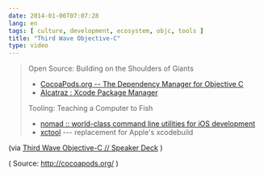 ```yaml
---
date: 2014-01-06T07:07:28
lang: en
tags: [ culture, development, ecosystem, objc, tools ]
title: "Third Wave Objective-C"
type: video
---
```


> Open Source: Building on the Shoulders of Giants
>
> -   [CocoaPods.org -- The Dependency Manager for Objective
>     C](http://cocoapods.org)
> -   [Alcatraz : Xcode Package
>     Manager](http://mneorr.github.io/Alcatraz/)
>
> Tooling: Teaching a Computer to Fish
>
> -   [nomad :: world-class command line utilities for iOS
>     development](http://nomad-cli.com)
> -   [xctool](https://github.com/facebook/xctool) --- replacement for
>     Apple's xcodebuild

(via [Third Wave Objective-C // Speaker Deck](https://speakerdeck.com/mattt/third-wave-objective-c) )

( Source: <http://cocoapods.org/> )

